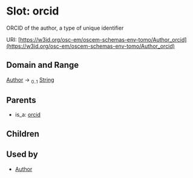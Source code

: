 
# Slot: orcid

ORCID of the author, a type of unique identifier

URI: [https://w3id.org/osc-em/oscem-schemas-env-tomo/Author_orcid](https://w3id.org/osc-em/oscem-schemas-env-tomo/Author_orcid)


## Domain and Range

[Author](Author.md) &#8594;  <sub>0..1</sub> [String](types/String.md)

## Parents

 *  is_a: [orcid](orcid.md)

## Children


## Used by

 * [Author](Author.md)
